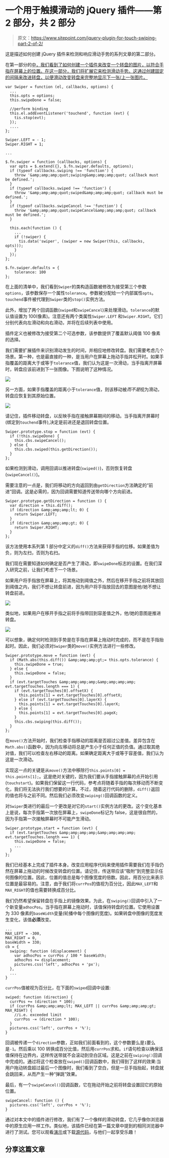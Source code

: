 # 一个用于触摸滑动的 jQuery 插件——第 2 部分，共 2 部分

> 原文：<https://www.sitepoint.com/jquery-plugin-for-touch-swiping-part-2-of-2/>

这是描述如何创建 jQuery 插件来检测和响应滑动手势的系列文章的第二部分。

在第一部分的[中，我们看到了如何创建一个插件来改变一个转盘的图片，以符合手指在屏幕上的位置。在这一部分，我们将扩展它来检测滑动手势。这通过创建固定的间隔来改进转盘，以便滑动改变转盘来完整地显示下一张/上一张图片。](https://www.sitepoint.com/jquery-plugin-for-touch-swiping-part-1-of-2/)

```
var Swiper = function (el, callbacks, options) {
  ...
  this.opts = options;
  this.swipeDone = false;

  //perform binding
  this.el.addEventListener('touchend', function (evt) {
    tis.stop(evt);
  });
  ....
};

Swiper.LEFT = - 1;
Swiper.RIGHT = 1;

...

$.fn.swiper = function (callbacks, options) {
  var opts = $.extend({}, $.fn.swiper.defaults, options);
  if (typeof callbacks.swiping !== 'function') {
    throw '&amp;amp;amp;quot;swiping&amp;amp;amp;quot; callback must be defined.';
  }
  if (typeof callbacks.swiped !== 'function') {
    throw '&amp;amp;amp;quot;swiped&amp;amp;amp;quot; callback must be defined.';
  }
  if (typeof callbacks.swipeCancel !== 'function') {
    throw '&amp;amp;amp;quot;swipeCancel&amp;amp;amp;quot; callback must be defined.';
  }

  this.each(function () {
    ...
    if (!swiper) {
      tis.data('swiper', (swiper = new Swiper(this, callbacks, opts)));
    }
  });
};

$.fn.swiper.defaults = {
    tolerance: 100
};
```

在上面的清单中，我们看到`Swiper`的类构造函数被修改为接受第三个参数`options`，该参数保存一个属性`tolerance`。参数被分配给一个内部属性`opts`。`touchend`事件被代理到`Swiper`类的`stop()`实例方法。

此外，增加了两个回调函数(`swiped`和`swipeCancel`)来处理滑动。`tolerance`的默认值设置为 100(像素)。注意还有两个类属性`Swiper.LEFT` 和`Swiper.RIGHT`。它们分别代表向左滑动和向右滑动，并将在后续列表中使用。

插件定义也被修改为接受第二个可选参数，该参数提供了覆盖默认阈值 100 像素的选择。

我们需要扩展插件来识别滑动发生的时间，并相应地修改转盘。我们需要考虑几个场景。第一种，也是最直接的一种，是当用户在屏幕上拖动手指并松开时。如果手指覆盖的距离大于或等于`tolerance`值，我们认为这是一次滑动，当手指离开屏幕时，转盘应该前进到下一张图像。下图说明了这种情况。

![](img/8c509f77e679dcc3ad9b8ac2e733f4bf.png)

另一方面，如果手指覆盖的距离小于`tolerance`值，则该移动被*而不是*视为滑动，转盘应恢复到其原始位置。

![](img/de5ce4840fce76a0cd84188e46937f92.png)

请记住，插件移动转盘，以反映手指在接触屏幕期间的移动。当手指离开屏幕时(绑定到`touchend`事件),决定是前进还是退回转盘位置。

```
Swiper.prototype.stop = function (evt) {
  if (!this.swipeDone) {
    this.cbs.swipeCancel();
  } else {
    this.cbs.swiped(this.getDirection());
  }
};
```

如果检测到滑动，调用回调以推进转盘(`swiped()`)，否则恢复转盘(`swipeCancel()`)。

需要注意的一点是，我们将移动的方向返回到由`getDirection`方法确定的“前进”回调。这是必需的，因为回调需要知道传送带向哪个方向前进。

```
Swiper.prototype.getDirection = function () {
  var direction = this.diff();
  if (direction &amp;amp;amp;lt; 0) {
    return Swiper.LEFT;
  }
  if (direction &amp;amp;amp;gt; 0) {
    return Swiper.RIGHT;
  }
};
```

该方法使用本系列第 1 部分中定义的`diff()`方法来获得手指的位移。如果差值为负，则为左扫，否则为右扫。

我们现在需要知道如何确定是否产生了滑动，即`swipeDone`标志的设置。在我们深入研究之前，让我们考虑下一个场景。

如果用户将手指放在屏幕上，将其拖动到阈值之外，然后在移开手指之前将其放回到阈值之内，我们不想让转盘前进，因为用户将手指放回去的意图是他/她不想让转盘前进。

![](img/b3555ccccc7ae131786a6e40f384e426.png)

类似地，如果用户在移开手指之前将手指带回到容差值之外，他/她的意图是推进转盘。

![](img/b909fab44c0518751e736e0afc29ce1b.png)

可以想象，确定何时检测到手势是在手指在屏幕上拖动时完成的，而不是在手指抬起时。因此，我们必须对`Swiper`类的`move()`实例方法进行一些修改。

```
Swiper.prototype.move = function (evt) {
  if (Math.abs(this.diff()) &amp;amp;amp;gt;= this.opts.tolerance) {
    this.swipeDone = true;
  } else {
    this.swipeDone = false;
  }
  if (evt.targetTouches &amp;amp;amp;amp;&amp;amp;amp;amp; evt.targetTouches.length === 1) {
    if (evt.targetTouches[0].offsetX) {
      this.points[1] = evt.targetTouches[0].offsetX;
    } else if (evt.targetTouches[0].layerX) {
      this.points[1] = evt.targetTouches[0].layerX;
    } else {
      this.points[1] = evt.targetTouches[0].pageX;
    }
    this.cbs.swiping(this.diff());
  }
};
```

在`move()`方法开始时，我们检查手指移动的距离是否超过公差值。差异包含在`Math.abs()`函数中，因为向左移动将总是产生小于任何正值的负值。通过取其绝对值，我们可以检查左右移动的距离。如果确定距离大于或等于容差值，我们认为这是一次滑动。

实现这一点的关键是从`move()`方法中移除行`this.points[0] = this.points[1];`。这是绝对关键的，因为我们要从手指接触屏幕的点开始引用(`touchstart`)。如果我们保留这一行代码，参考点将随着手指的每次移动而不断变化，我们将无法执行我们想要的计算。不过，随着这行代码的删除，`diff()`返回的值也将与之前不同。然后我们必须改变`swiping()`回调函数的定义。

对`Swiper`类进行的最后一个更改是对它的`start()`实例方法的更改。这个变化基本上是说，每次手指第一次放在屏幕上，`swipeDone`标记为 false，这是很自然的，因为手指第一次接触屏幕时不可能产生滑动。

```
Swiper.prototype.start = function (evt) {
  if (evt.targetTouches &amp;amp;amp;amp;&amp;amp;amp;amp; evt.targetTouches.length === 1) {
    this.swipeDone = false;
    ...
  }
};
```

我们已经基本上完成了插件本身。改变应用程序代码来使用插件需要我们在手指仍然在屏幕上拖动的时候改变转盘的位置。请记住，传送带应该“吸附”到完整显示任何图像的位置。因此，位置的值总是每个图像宽度的倍数。因此，用百分比来表示位置是最容易的。注意，由于我们将`currPos`的值视为百分比，因此`MAX_LEFT`和`MAX_RIGHT`的值也需要转换成百分比。

我们仍然希望保留转盘在手指上的镜像效果。为此，在`swiping()`回调中引入了一个新变量`adhocPos`。当手指在屏幕上拖动时，该值保持转盘的位置。它使用设置为 330 像素的`baseWidth`变量(轮播中每个图像的宽度)。如果转盘中图像的宽度发生变化，该值**必须**改变。

```
...
MAX_LEFT = -300,
MAX_RIGHT = 0,
baseWidth = 330;
cb = {
  swiping: function (displacement) {
    var adhocPos = currPos / 100 * baseWidth;
    adhocPos += displacement;
    pictures.css('left', adhocPos + 'px');
  },
  ...
}
```

`currPos`值被视为百分比，在下面的`swiped`回调中设置:

```
swiped: function (direction) {
  currPos += (direction * 100);
  if (currPos &amp;amp;amp;lt; MAX_LEFT || currPos &amp;amp;amp;gt; MAX_RIGHT) {
    //i.e. exceeded limit
    currPos -= (direction * 100);
  }
  pictures.css('left', currPos + '%');
}
```

回调被传递一个`direction`参数，正如我们前面看到的，这个参数要么是`1`要么是`-1`。然后乘以 100 转换成百分比值，然后用`currPos`求和。`if`语句检查以确保该值保持在边界内，这样传送带就不会滚动到空白区域。这是之前在`swiping()`回调中完成的。通过将这个检查放在`swiped()`回调函数中，我们得到了这样的效果:当用户拖动转盘超过最后一个图像时，我们看到了空白，但是一旦手指抬起，转盘就会跳回来，从而产生一种“弹跳”效果。

最后，有一个`swipeCancel()`回调函数，它在拖动开始之前将转盘设置回它的原始位置。

```
swipeCancel: function () {
  pictures.css('left', currPos + '%');
}
```

通过对本文中的插件进行修改，我们有了一个像样的滑动转盘，它几乎像你浏览器中的原生应用一样工作。类似地，该插件已经在第一篇文章中提到的相同浏览器中进行了测试。您可以观看[演示](http://jspro.rojakcoder.com/touchswipe2 "See working demo")或下载[源代码](http://jspro.rojakcoder.com/touchswipe2/touchswipe2.zip "Download ZIP file")，与他们一起享受乐趣！

## 分享这篇文章